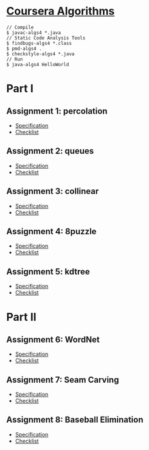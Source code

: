 # [Coursera Algorithms](https://algs4.cs.princeton.edu/home/)

```
// Compile
$ javac-algs4 *.java
// Static Code Analysis Tools
$ findbugs-algs4 *.class
$ pmd-algs4 .
$ checkstyle-algs4 *.java
// Run
$ java-algs4 HelloWorld
```

# Part I

## Assignment 1: percolation

- [Specification](http://coursera.cs.princeton.edu/algs4/assignments/percolation.html)
- [Checklist](http://coursera.cs.princeton.edu/algs4/checklists/percolation.html)

## Assignment 2: queues

- [Specification](http://coursera.cs.princeton.edu/algs4/assignments/queues.html)
- [Checklist](http://coursera.cs.princeton.edu/algs4/checklists/queues.html)

## Assignment 3: collinear

- [Specification](http://coursera.cs.princeton.edu/algs4/assignments/collinear.html)
- [Checklist](http://coursera.cs.princeton.edu/algs4/checklists/collinear.html)

## Assignment 4: 8puzzle

- [Specification](http://coursera.cs.princeton.edu/algs4/assignments/8puzzle.html)
- [Checklist](http://coursera.cs.princeton.edu/algs4/checklists/8puzzle.html)

## Assignment 5: kdtree

- [Specification](http://coursera.cs.princeton.edu/algs4/assignments/kdtree.html)
- [Checklist](http://coursera.cs.princeton.edu/algs4/checklists/kdtree.html)

# Part II

## Assignment 6: WordNet

- [Specification](http://coursera.cs.princeton.edu/algs4/assignments/wordnet.html)
- [Checklist](http://coursera.cs.princeton.edu/algs4/checklists/wordnet.html)

## Assignment 7: Seam Carving

- [Specification](http://coursera.cs.princeton.edu/algs4/assignments/seam.html)
- [Checklist](http://coursera.cs.princeton.edu/algs4/checklists/seam.html)

## Assignment 8: Baseball Elimination

- [Specification](http://coursera.cs.princeton.edu/algs4/assignments/baseball.html)
- [Checklist](http://coursera.cs.princeton.edu/algs4/checklists/baseball.html)